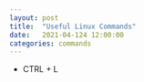 ```yaml
---
layout: post
title:  "Useful Linux Commands"
date:   2021-04-124 12:00:00
categories: commands
---
```

- CTRL + L
